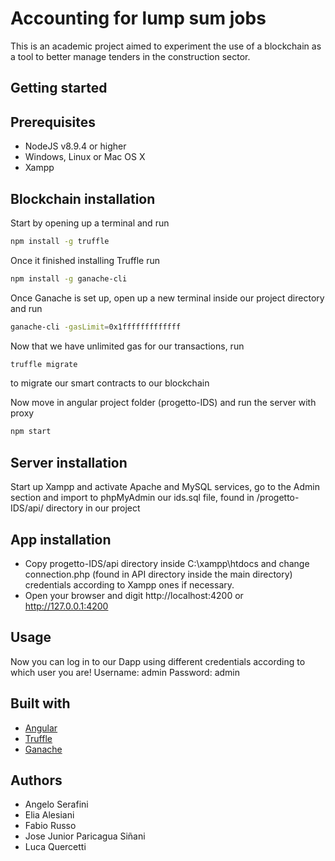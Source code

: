 # Accounting for lump sum jobs

This is an academic project aimed to experiment the use of a blockchain as a tool to better manage tenders in the construction sector.

## Getting started
## Prerequisites
- NodeJS v8.9.4 or higher
- Windows, Linux or Mac OS X
- Xampp

## Blockchain installation

Start by opening up a terminal and run
```bash
npm install -g truffle
```
Once it finished installing Truffle run
```bash
npm install -g ganache-cli
```
Once Ganache is set up, open up a new terminal inside our project directory and run
```bash
ganache-cli -gasLimit=0x1fffffffffffff 
```
Now that we have unlimited gas for our transactions, run
```bash
truffle migrate  
```
to migrate our smart contracts to our blockchain

Now move in angular project folder (progetto-IDS) and run the server with proxy 
```bash
npm start  
```
## Server installation
Start up Xampp and activate Apache and MySQL services, go to the Admin section and import to phpMyAdmin our ids.sql file, found in /progetto-IDS/api/ directory in our project

## App installation
- Copy progetto-IDS/api directory inside C:\xampp\htdocs and change connection.php (found in API directory inside the main directory) credentials according to Xampp ones if necessary.
- Open your browser and digit http://localhost:4200 or http://127.0.0.1:4200

## Usage
Now you can log in to our Dapp using different credentials according to which user you are!
Username: admin 
Password: admin

## Built with
- [Angular](https://angular.io/)
- [Truffle](https://www.trufflesuite.com/)
- [Ganache](https://www.trufflesuite.com/ganache) 

## Authors
- Angelo Serafini
- Elia Alesiani
- Fabio Russo
- Jose Junior Paricagua Siñani
- Luca Quercetti

